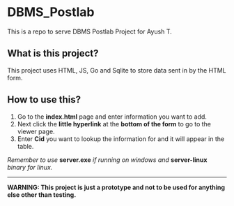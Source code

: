 # DBMS_Postlab

This is a repo to serve DBMS Postlab Project for Ayush T.

## What is this project?

This project uses HTML, JS, Go and Sqlite to store data sent in by the HTML form.

## How to use this?

1. Go to the **index.html** page and enter information you want to add.
2. Next click the **little hyperlink** at the **bottom of the form** to go to the viewer page.
3. Enter **Cid** you want to lookup the information for and it will appear in the table.
   
*Remember to use* **server.exe** *if running on windows and* **server-linux** *binary for linux.*

------------

**WARNING: This project is just a prototype and not to be used for anything else other than testing.**
